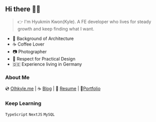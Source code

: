 ## Hi there 👨‍🚀
> 👉 I'm Hyukmin Kwon(Kyle). A FE developer who lives for steady growth and keep finding what I want.

- 🏢 Background of Architecture 
- ☕️ Coffee Lover
- 📷 Photographer
- 🍏 Respect for Practical Design
- 🇩🇪 Experience living in Germany 

### About Me
💿 [Olhkyle.me](https://olhkyle.me)  |  ☕️ [Blog](https://olhkyle.github.io/) | 📎 [Resume](https://docs.google.com/document/d/1pFxuhsGGJLaQ1n5ej11ng0ZiKNXoXbjromNNKl40mJc/edit?usp=sharing)  |  🔭[Portfolio](https://smooth-rain-4fc.notion.site/Portfolio-381e3d9d23be46cb94f1ce5787de888a?pvs=4)


### Keep Learning
`TypeScript` `NextJS` `MySQL`
